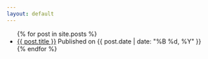```yaml
---
layout: default
---
```


<html lang="en">
  <head>
    <meta charset="UTF-8">
    <meta name="viewport" content="width=device-width, initial-scale=1.0">
  </head>
  <body>
    <ul>
      {% for post in site.posts %}
      <li>
        <a href="{{ post.url }}">{{ post.title }}</a>
        Published on {{ post.date | date: "%B %d, %Y" }}
      </li>
      {% endfor %}
    </ul>
  </body>
</html>
